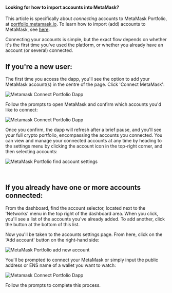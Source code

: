 
#### Looking for how to import accounts into MetaMask?


This article is specifically about *connecting* accounts to MetaMask Portfolio, at [portfolio.metamask.io](https://portfolio.metamask.io/). To learn how to import (add) accounts to MetaMask, see [here](https://support.metamask.io/hc/en-us/articles/360015489331).



Connecting your accounts is simple, but the exact flow depends on whether it's the first time you've used the platform, or whether you already have an account (or several) connected.


If you're a new user:
---------------------


The first time you access the dapp, you'll see the option to add your MetaMask account(s) in the centre of the page. Click 'Connect MetaMask':


![Metamask Connect Portfolio Dapp](https://support.metamask.io/hc/article_attachments/12506506618523)


Follow the prompts to open MetaMask and confirm which accounts you'd like to connect: 


![Metamask Connect Portfolio Dapp](https://support.metamask.io/hc/article_attachments/12506506544539)


Once you confirm, the dapp will refresh after a brief pause, and you'll see your full crypto portfolio, encompassing the accounts you connected. You can view and manage your connected accounts at any time by heading to the settings menu by clicking the account icon in the top-right corner, and then selecting accounts:


![MetaMask Portfolio find account settings](https://support.metamask.io/hc/article_attachments/21163730343963)


 


If you already have one or more accounts connected:
---------------------------------------------------


From the dashboard, find the account selector, located next to the 'Networks' menu in the top right of the dashboard area. When you click, you'll see a list of the accounts you've already added. To add another, click the button at the bottom of this list.


Now you'll be taken to the accounts settings page. From here, click on the 'Add account' button on the right-hand side:


![MetaMask Portfolio add new account](https://support.metamask.io/hc/article_attachments/18379355066651)


You'll be prompted to connect your MetaMask or simply input the public address or ENS name of a wallet you want to watch:


![Metamask Connect Portfolio Dapp](https://support.metamask.io/hc/article_attachments/12506521461403)


Follow the prompts to complete this process.


